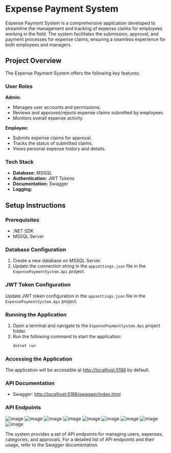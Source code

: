 # Expense Payment System

Expense Payment System is a comprehensive application developed to streamline the management and tracking of expense claims for employees working in the field. The system facilitates the submission, approval, and payment processes for expense claims, ensuring a seamless experience for both employees and managers.

## Project Overview

The Expense Payment System offers the following key features:

### User Roles

**Admin:**
- Manages user accounts and permissions.
- Reviews and approves/rejects expense claims submitted by employees.
- Monitors overall expense activity.

**Employee:**
- Submits expense claims for approval.
- Tracks the status of submitted claims.
- Views personal expense history and details.

### Tech Stack

- **Database:** MSSQL
- **Authentication:** JWT Tokens
- **Documentation:** Swagger 
- **Logging:** 

## Setup Instructions

### Prerequisites

- .NET SDK
- MSSQL Server

### Database Configuration

1. Create a new database on MSSQL Server.
2. Update the connection string in the `appsettings.json` file in the `ExpensePaymentSystem.Api` project.

### JWT Token Configuration

Update JWT token configuration in the `appsettings.json` file in the `ExpensePaymentSystem.Api` project.

### Running the Application

1. Open a terminal and navigate to the `ExpensePaymentSystem.Api` project folder.
2. Run the following command to start the application:
   ```bash
   dotnet run

### Accessing the Application

The application will be accessible at [http://localhost:5188](http://localhost:5188) by default.

### API Documentation

- Swagger: [http://localhost:5188/swagger/index.html](http://localhost:5188/swagger/index.html)

### API Endpoints

![image](https://github.com/muhammet-enes-aksoy/Final-Case/assets/97848966/71c49409-2577-4b7c-9aee-7a5ea095b394)
![image](https://github.com/muhammet-enes-aksoy/Final-Case/assets/97848966/c363b77b-c1da-48c2-8bd9-f1e11ecfb1fa)
![image](https://github.com/muhammet-enes-aksoy/Final-Case/assets/97848966/d02bfc9b-50c5-42cc-b186-a48a191506e0)
![image](https://github.com/muhammet-enes-aksoy/Final-Case/assets/97848966/694a1b29-3a92-4870-9fc1-d6c37f6322a6)
![image](https://github.com/muhammet-enes-aksoy/Final-Case/assets/97848966/b1823f5b-89c0-42ca-8d4f-f38d1addb86f)
![image](https://github.com/muhammet-enes-aksoy/Final-Case/assets/97848966/ab29a55a-d9ae-430e-8899-2012cfbb59d0)
![image](https://github.com/muhammet-enes-aksoy/Final-Case/assets/97848966/2918118e-3e8c-4654-bda3-be58eea10eac)
![image](https://github.com/muhammet-enes-aksoy/Final-Case/assets/97848966/843f3595-92c0-46df-b751-68778c1592f8)
![image](https://github.com/muhammet-enes-aksoy/Final-Case/assets/97848966/10cc94c4-57a7-4c38-a70c-7158a988a36e)

The system provides a set of API endpoints for managing users, expenses, categories, and approvals. For a detailed list of API endpoints and their usage, refer to the Swagger documentation.

